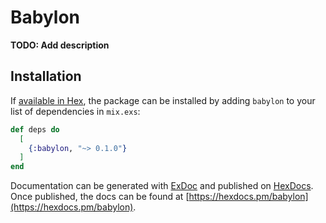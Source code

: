 # Babylon

**TODO: Add description**

## Installation

If [available in Hex](https://hex.pm/docs/publish), the package can be installed
by adding `babylon` to your list of dependencies in `mix.exs`:

```elixir
def deps do
  [
    {:babylon, "~> 0.1.0"}
  ]
end
```

Documentation can be generated with [ExDoc](https://github.com/elixir-lang/ex_doc)
and published on [HexDocs](https://hexdocs.pm). Once published, the docs can
be found at [https://hexdocs.pm/babylon](https://hexdocs.pm/babylon).

